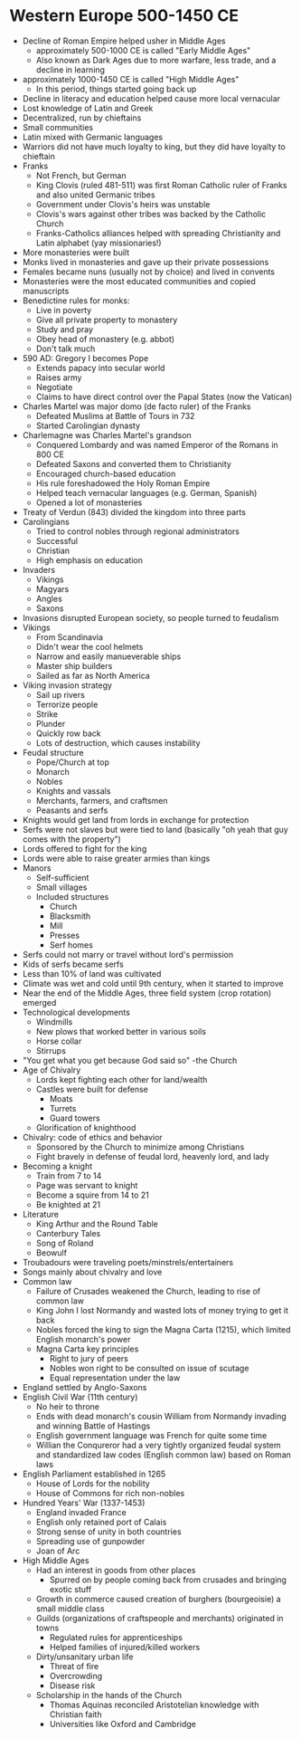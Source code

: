 # Western Europe 500-1450 CE

* Decline of Roman Empire helped usher in Middle Ages
  * approximately 500-1000 CE is called "Early Middle Ages"
  * Also known as Dark Ages due to more warfare, less trade, and a decline in learning
* approximately 1000-1450 CE is called "High Middle Ages"
  * In this period, things started going back up
* Decline in literacy and education helped cause more local vernacular
* Lost knowledge of Latin and Greek
* Decentralized, run by chieftains
* Small communities
* Latin mixed with Germanic languages
* Warriors did not have much loyalty to king, but they did have loyalty to chieftain
* Franks
  * Not French, but German
  * King Clovis (ruled 481-511) was first Roman Catholic ruler of Franks and also united Germanic tribes
  * Government under Clovis's heirs was unstable
  * Clovis's wars against other tribes was backed by the Catholic Church
  * Franks-Catholics alliances helped with spreading Christianity and Latin alphabet (yay missionaries!)
* More monasteries were built
* Monks lived in monasteries and gave up their private possessions
* Females became nuns (usually not by choice) and lived in convents
* Monasteries were the most educated communities and copied manuscripts
* Benedictine rules for monks:
  * Live in poverty
  * Give all private property to monastery
  * Study and pray
  * Obey head of monastery (e.g. abbot)
  * Don't talk much
* 590 AD: Gregory I becomes Pope
  * Extends papacy into secular world
  * Raises army
  * Negotiate
  * Claims to have direct control over the Papal States (now the Vatican)
* Charles Martel was major domo (de facto ruler) of the Franks
  * Defeated Muslims at Battle of Tours in 732
  * Started Carolingian dynasty
* Charlemagne was Charles Martel's grandson
  * Conquered Lombardy and was named Emperor of the Romans in 800 CE
  * Defeated Saxons and converted them to Christianity
  * Encouraged church-based education
  * His rule foreshadowed the Holy Roman Empire
  * Helped teach vernacular languages (e.g. German, Spanish)
  * Opened a lot of monasteries
* Treaty of Verdun (843) divided the kingdom into three parts
* Carolingians
  * Tried to control nobles through regional administrators
  * Successful
  * Christian
  * High emphasis on education
* Invaders
  * Vikings
  * Magyars
  * Angles
  * Saxons
* Invasions disrupted European society, so people turned to feudalism
* Vikings
  * From Scandinavia
  * Didn't wear the cool helmets
  * Narrow and easily manueverable ships
  * Master ship builders
  * Sailed as far as North America
* Viking invasion strategy
  * Sail up rivers
  * Terrorize people
  * Strike
  * Plunder
  * Quickly row back
  * Lots of destruction, which causes instability
* Feudal structure
  * Pope/Church at top
  * Monarch
  * Nobles
  * Knights and vassals
  * Merchants, farmers, and craftsmen
  * Peasants and serfs
* Knights would get land from lords in exchange for protection
* Serfs were not slaves but were tied to land (basically "oh yeah that guy comes with the property")
* Lords offered to fight for the king
* Lords were able to raise greater armies than kings
* Manors
  * Self-sufficient
  * Small villages
  * Included structures
    * Church
    * Blacksmith
    * Mill
    * Presses
    * Serf homes
* Serfs could not marry or travel without lord's permission
* Kids of serfs became serfs
* Less than 10% of land was cultivated
* Climate was wet and cold until 9th century, when it started to improve
* Near the end of the Middle Ages, three field system (crop rotation) emerged
* Technological developments
  * Windmills
  * New plows that worked better in various soils
  * Horse collar
  * Stirrups
* "You get what you get because God said so" -the Church
* Age of Chivalry
  * Lords kept fighting each other for land/wealth
  * Castles were built for defense
    * Moats
    * Turrets
    * Guard towers
  * Glorification of knighthood
* Chivalry: code of ethics and behavior
  * Sponsored by the Church to minimize among Christians
  * Fight bravely in defense of feudal lord, heavenly lord, and lady
* Becoming a knight
  * Train from 7 to 14
  * Page was servant to knight
  * Become a squire from 14 to 21
  * Be knighted at 21
* Literature
  * King Arthur and the Round Table
  * Canterbury Tales
  * Song of Roland
  * Beowulf
* Troubadours were traveling poets/minstrels/entertainers
* Songs mainly about chivalry and love
* Common law
  * Failure of Crusades weakened the Church, leading to rise of common law
  * King John I lost Normandy and wasted lots of money trying to get it back
  * Nobles forced the king to sign the Magna Carta (1215), which limited English monarch's power
  * Magna Carta key principles
    * Right to jury of peers
    * Nobles won right to be consulted on issue of scutage
    * Equal representation under the law
* England settled by Anglo-Saxons
* English Civil War (11th century)
  * No heir to throne
  * Ends with dead monarch's cousin William from Normandy invading and winning Battle of Hastings
  * English government language was French for quite some time
  * Willian the Conqureror had a very tightly organized feudal system and standardized law codes (English common law) based on Roman laws
* English Parliament established in 1265
  * House of Lords for the nobility
  * House of Commons for rich non-nobles
* Hundred Years' War (1337-1453)
  * England invaded France
  * English only retained port of Calais
  * Strong sense of unity in both countries
  * Spreading use of gunpowder
  * Joan of Arc
* High Middle Ages
  * Had an interest in goods from other places
    * Spurred on by people coming back from crusades and bringing exotic stuff
  * Growth in commerce caused creation of burghers (bourgeoisie) a small middle class
  * Guilds (organizations of craftspeople and merchants) originated in towns
    * Regulated rules for apprenticeships
    * Helped families of injured/killed workers
  * Dirty/unsanitary urban life
    * Threat of fire
    * Overcrowding
    * Disease risk
  * Scholarship in the hands of the Church
    * Thomas Aquinas reconciled Aristotelian knowledge with Christian faith
    * Universities like Oxford and Cambridge
  